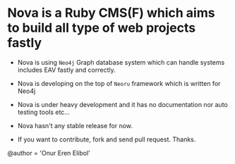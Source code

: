 Nova is a Ruby CMS(F) which aims to build all type of web projects fastly
=============================================================

- Nova is using `Neo4j` Graph database system which can handle systems includes EAV
fastly and correctly.

- Nova is developing on the top of `Neoru` framework which is written for Neo4j

- Nova is under heavy development and it has no documentation nor auto testing
tools etc...

- Nova hasn't any stable release for now.

- If you want to contribute, fork and send pull request. Thanks.


@author = 'Onur Eren Elibol'

